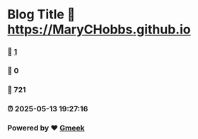 # Blog Title :link: https://MaryCHobbs.github.io 
### :page_facing_up: [1](https://MaryCHobbs.github.io/tag.html) 
### :speech_balloon: 0 
### :hibiscus: 721 
### :alarm_clock: 2025-05-13 19:27:16 
### Powered by :heart: [Gmeek](https://github.com/Meekdai/Gmeek)
